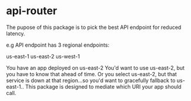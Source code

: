 # api-router

The pupose of this package is to pick the best API endpoint for reduced latency.

e.g API endpoint has 3 regional endpoints:

us-east-1
us-east-2
us-west-1

You have an app deployed on us-east-2
You'd want to use us-east-2, but you have to know that ahead of time.
Or you select us-east-2, but that service is down at that region...so you'd
want to gracefully fallback to us-east-1.. This package is designed to mediate which URI your app should call.

